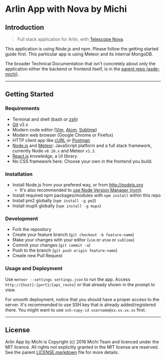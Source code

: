 Arlin App with Nova by Michi
============================

Introduction
------------

> Full stack application for Arlin, with [Telescope Nova](https://github.com/TelescopeJS/Telescope/tree/nova).

This application is using Node.js and npm. Please follow the getting started guide first. This particular app is using Meteor and its internal MongoDB.

The broader Technical Documentation that isn't concretely about only the application either the backend or frontend itself, is in the [parent repo (asde-michi)](https://github.com/gunadarma-academy/asde-michi#technical-documentation).

*  *  *  *  *  *  *  *  *  *  *  *  *  *  *  *  *  *  *  *

Getting Started
---------------

### Requirements

+ Terminal and shell (bash or [zsh](http://www.zsh.org))
+ [Git](http://git-scm.com) v2.x
+ Modern code editor ([Vim](http://vim.org), [Atom](https://atom.io), [Sublime](https://sublimetext.com))
+ Modern web browser (Google Chrome or Firefox)
+ HTTP client app like [cURL](https://curl.haxx.se) or [Postman](https://getpostman.com)
+ [Node.js](http://nodejs.org) and [Meteor](http://meteor.com): JavaScript platform and a full stack framework, currently Node `v0.10.x` and Meteor `v1.3`.
+ [React.js](https://facebook.github.io/react) knowledge, a UI library.
+ No CSS framework here. Choose your own in the frontend you build.

### Installation

+ Install Node.js from your prefered way, or from <http://nodejs.org>
  + It's also recommended to [use Node Version Manager (nvm)](https://github.com/creationix/nvm)
+ Install required npm packages/modules with `npm install` within this repo
+ Install pm2 globally (`npm install -g pm2`)
+ Install mupX globally (`npm install -g mupx`)

### Development

+ Fork the repository
+ Create your feature branch (`git checkout -b feature-name`)
+ Make your changes with your editor (`vim` or `atom` or `sublime`)
+ Commit your changes (`git commit -a`)
+ Push to the branch (`git push origin feature-name`)
+ Create new Pull Request

### Usage and Deployment

Use `meteor --settings settings.json` to run the app. Access `http://{host}:{port}/{api_route}` or that already shown in the prompt to view.

For smooth deployment, notice that you should have a proper access to the server. It's recommended to use SSH key that is already added/registered there. You might want to use `ssh-copy-id username@xx.xx.xx.xx` first.

*  *  *  *  *  *  *  *  *  *  *  *  *  *  *  *  *  *  *  *

License
-------

Arlin App by Michi is Copyright (c) 2016 Michi Team and licenced under the MIT licence. All rights not explicitly granted in the MIT license are reserved. See the parent [LICENSE.markdown](https://github.com/gunadarma-academy/asde-michi/blob/master/LICENSE.markdown) file for more details.
